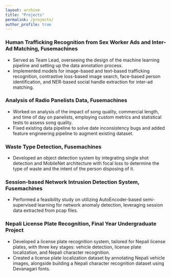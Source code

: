 ```yaml
---
layout: archive
title: "Projects"
permalink: /projects/
author_profile: true
---
```


###  Human Trafficking Recognition from Sex Worker Ads and Inter-Ad Matching, Fusemachines
- Served as Team Lead, overseeing the design of the machine learning pipeline and setting up the data annotation process.
- Implemented models for image-based and text-based trafficking recognition, contrastive loss-based image search, face-based person identification, and NER-based social handle extraction for inter-ad matching.

### Analysis of Radio Panelists Data, Fusemachines
- Worked on analysis of the impact of song quality, commercial length, and time of day on panelists, employing custom metrics and statistical tests to assess song quality.
- Fixed existing data pipeline to solve date inconsistency bugs and added feature engineering pipeline to augment existing dataset.

### Waste Type Detection, Fusemachines
- Developed an object detection system by integrating single shot detection and MobileNet architecture with focal loss to determine the type of waste and the intent of the person disposing of it.

### Session-based Network Intrusion Detection System, Fusemachines
- Performed a feasibility study on utilizing AutoEncoder-based semi-supervised learning for network anomaly detection, leveraging session data extracted from pcap files.

### Nepali License Plate Recognition, Final Year Undergraduate Project
- Developed a license plate recognition system, tailored for Nepali license plates, with three key stages: vehicle detection, license plate localization, and Nepali character recognition.
- Created a license plate localization dataset by annotating Nepali vehicle images, alongside building a Nepali character recognition dataset using Devanagari fonts.
